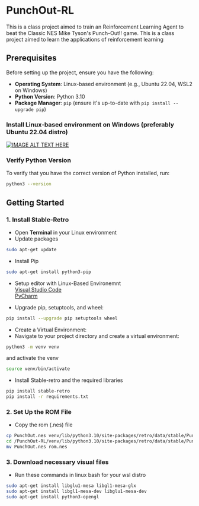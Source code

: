 # PunchOut-RL
This is a class project aimed to train an Reinforcement Learning Agent to beat the Classic NES Mike Tyson's Punch-Out!! game. This is a class project aimed to learn the applications of reinforcement learning

## Prerequisites

Before setting up the project, ensure you have the following:

- **Operating System**: Linux-based environment (e.g., Ubuntu 22.04, WSL2 on Windows)
- **Python Version**: Python 3.10 
- **Package Manager**: `pip` (ensure it's up-to-date with `pip install --upgrade pip`)

### Install Linux-based environment on Windows (preferably Ubuntu 22.04 distro)
[![IMAGE ALT TEXT HERE](https://img.youtube.com/vi/28Ei63qtquQ/0.jpg)](https://www.youtube.com/watch?v=28Ei63qtquQ)

### Verify Python Version

To verify that you have the correct version of Python installed, run:

```bash
python3 --version
```

## Getting Started

### 1. Install Stable-Retro
- Open **Terminal** in your Linux environment
- Update packages
```bash
sudo apt-get update
```

- Install Pip
```bash
sudo apt-get install python3-pip
```

- Setup editor with Linux-Based Environemnt <br>
[Visual Studio Code](https://code.visualstudio.com/docs/remote/wsl) <br>
[PyCharm](https://www.jetbrains.com/help/pycharm/using-wsl-as-a-remote-interpreter.html)

- Upgrade pip, setuptools, and wheel:
```bash
pip install --upgrade pip setuptools wheel
```

- Create a Virtual Environment: <br>
- Navigate to your project directory and create a virtual environment:
```bash
python3 -m venv venv
```
and activate the venv
```bash
source venv/bin/activate
```

- Install Stable-retro and the required libraries
```bash
pip install stable-retro
pip install -r requirements.txt
```

### 2. Set Up the ROM File
- Copy the rom (.nes) file 
```bash
cp PunchOut.nes venv/lib/python3.10/site-packages/retro/data/stable/PunchOut-Nes/
cd /PunchOut-RL/venv/lib/python3.10/site-packages/retro/data/stable/PunchOut-Nes/
mv PunchOut.nes rom.nes
```

### 3. Download necessary visual files
- Run these commands in linux bash for your wsl distro
```bash
sudo apt-get install libglu1-mesa libgl1-mesa-glx
sudo apt-get install libgl1-mesa-dev libglu1-mesa-dev
sudo apt-get install python3-opengl
```
